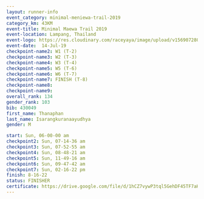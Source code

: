 ```yaml
---
layout: runner-info 
event_category: minimal-meniewa-trail-2019 
category_km: 43KM 
event-title: Minimal Maewa Trail 2019 
event-location: Lampang, Thailand 
event-logo: https://res.cloudinary.com/raceyaya/image/upload/v1569072805/logo/minimal-trail_ktnvsp.jpg 
event-date:  14-Jul-19 
checkpoint-name2: W1 (T-2) 
checkpoint-name3: W2 (T-3) 
checkpoint-name4: W3 (T-4) 
checkpoint-name5: W5 (T-6) 
checkpoint-name6: W6 (T-7) 
checkpoint-name7: FINISH (T-8) 
checkpoint-name8: 
checkpoint-name9: 
overall_rank: 134
gender_rank: 103
bib: 430049
first_name: Thanaphan
last_name: Isarangkuranaayudhya
gender: M

start: Sun, 06-00-00 am
checkpoint2: Sun, 07-14-36 am
checkpoint3: Sun, 07-52-55 am
checkpoint4: Sun, 08-48-21 am
checkpoint5: Sun, 11-49-16 am
checkpoint6: Sun, 09-47-42 am
checkpoint7: Sun, 02-16-22 pm
finish: 8-16-22
status: FINISHER
certificate: https://drive.google.com/file/d/1hCZ7vywP3tql5GehDF45TF7aHMcYHfbp/view?usp=sharing
---
```

